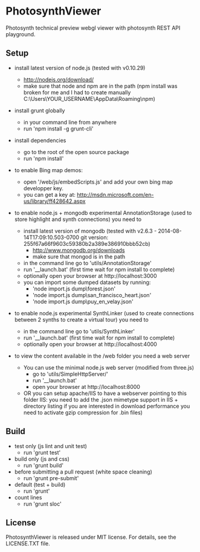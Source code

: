# PhotosynthViewer
Photosynth technical preview webgl viewer with photosynth REST API playground.

## Setup
- install latest version of node.js (tested with v0.10.29)
	- http://nodejs.org/download/
	- make sure that node and npm are in the path (npm install was broken for me and I had to create manually C:\Users\YOUR_USERNAME\AppData\Roaming\npm)
- install grunt globally
	- in your command line from anywhere
	- run 'npm install -g grunt-cli'
- install dependencies
	- go to the root of the open source package
	- run 'npm install'
- to enable Bing map demos:
	- open '/web/js/embedScripts.js' and add your own bing map developper key.
	- you can get a key at: http://msdn.microsoft.com/en-us/library/ff428642.aspx
- to enable node.js + mongodb experimental AnnotationStorage (used to store highlight and synth connections) you need to
	- install latest version of mongodb (tested with v2.6.3 - 2014-08-14T17:09:10.503-0700 git version: 255f67a66f9603c59380b2a389e386910bbb52cb)
		- http://www.mongodb.org/downloads
		- make sure that mongod is in the path
	- in the command line go to 'utils/AnnotationStorage'
	- run '__launch.bat' (first time wait for npm install to complete)
	- optionally open your browser at http://localhost:3000 
	- you can import some dumped datasets by running:
		- 'node import.js dump\forest.json'
		- 'node import.js dump\san_francisco_heart.json'
		- 'node import.js dump\puy_en_velay.json'
- to enable node.js experimental SynthLinker (used to create connections between 2 synths to create a virtual tour) you need to
	- in the command line go to 'utils/SynthLinker'
	- run '__launch.bat' (first time wait for npm install to complete)
	- optionally open your browser at http://localhost:4000 

- to view the content available in the /web folder you need a web server
	- You can use the minimal node.js web server (modified from three.js)
		- go to 'utils/SimpleHttpServer/'
		- run '__launch.bat'
		- open your browser at http://localhost:8000
	- OR you can setup apache/IIS to have a webserver pointing to this folder 
		IIS: you need to add the .json mimetype support in IIS + directory listing
		if you are interested in download performance you need to activate gzip compression for .bin files)

## Build
- test only (js lint and unit test)
	- run 'grunt test'
- build only (js and css)
	- run 'grunt build'
- before submitting a pull request (white space cleaning)
	- run 'grunt pre-submit'
- default (test + build)
	- run 'grunt'
- count lines
	- run 'grunt sloc'

## License 
PhotosynthViewer is released under MIT license. For details, see the LICENSE.TXT file.
	

